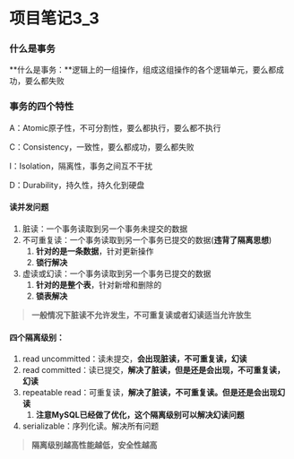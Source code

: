 # 项目笔记3_3

### 什么是事务

**什么是事务：**逻辑上的一组操作，组成这组操作的各个逻辑单元，要么都成功，要么都失败

### 事务的四个特性

A：Atomic原子性，不可分割性，要么都执行，要么都不执行

C：Consistency，一致性，要么都成功，要么都失败

I：Isolation，隔离性，事务之间互不干扰

D：Durability，持久性，持久化到硬盘



#### 读并发问题

1. 脏读：一个事务读取到另一个事务未提交的数据
2. 不可重复读：一个事务读取到另一个事务已提交的数据(**违背了隔离思想**)
   1. **针对的是一条数据**，针对更新操作
   2. **锁行解决**
3. 虚读或幻读：一个事务读取到另一个事务已提交的数据
   1. **针对的是整个表**，针对新增和删除的
   2. **锁表解决**

> **一般情况下脏读不允许发生，不可重复读或者幻读适当允许放生**

#### 四个隔离级别：

1. read uncommitted：读未提交，**会出现脏读，不可重复读，幻读**
2. read committed：读已提交，**解决了脏读，但是还是会出现，不可重复读，幻读**
3. repeatable read：可重复读，**解决了脏读，不可重复读。但是还是会出现幻读**
   1. **注意MySQL已经做了优化，这个隔离级别可以解决幻读问题**
4. serializable：序列化读。解决所有问题

> **隔离级别越高性能越低，安全性越高**

